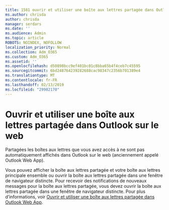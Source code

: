 ```yaml
---
title: 1581 ouvrir et utiliser une boîte aux lettres partagée dans Outlook sur le web
ms.author: chrisda
author: chrisda
manager: serdars
ms.date: ''
ms.audience: Admin
ms.topic: article
ROBOTS: NOINDEX, NOFOLLOW
localization_priority: Normal
ms.collection: Adm_O365
ms.custom: Adm_O365
ms.assetid: ''
ms.openlocfilehash: d50898bcc9ef401bc01c8bba65b4f4ceb7c45595
ms.sourcegitcommit: 6bd248764239282688cac98347c2356b701389e4
ms.translationtype: MT
ms.contentlocale: fr-FR
ms.lasthandoff: 02/13/2019
ms.locfileid: "29982170"
---
```

# <a name="open-and-use-a-shared-mailbox-in-outlook-on-the-web"></a>Ouvrir et utiliser une boîte aux lettres partagée dans Outlook sur le web

Partagées les boîtes aux lettres que vous avez accès à ne sont pas automatiquement affichés dans Outlook sur le web (anciennement appelé Outlook Web App).

Vous pouvez afficher la boîte aux lettres partagée et votre boîte aux lettres principale ensemble ou ouvrir la boîte aux lettres partagée dans une fenêtre de navigateur distincte. Pour recevoir des notifications de nouveaux messages pour la boîte aux lettres partagée, vous devez ouvrir la boîte aux lettres partagée dans une fenêtre de navigateur distincte. Pour plus d’informations, voir [Ouvrir et utiliser une boîte aux lettres partagée dans Outlook Web App](https://support.office.com/article/BC127866-42BE-4DE7-92AE-1EF2F787FD5C).